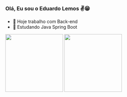 ### Olá, Eu sou o Eduardo Lemos ✌️😁

- 🔭 Hoje trabalho com Back-end
- 🌱 Estudando Java Spring Boot

<div>
  <img height="180em" src="https://readme-stats-git-main-deveduardolemos.vercel.app/api?username=devEduardoLemos&show_icons=true&theme=dracula&include_all_commits=true&count_private=true"/>
  <img height="180em" src="https://readme-stats-git-main-deveduardolemos.vercel.app/api/top-langs/?username=devEduardoLemos&layout=compact&langs_count=16&theme=dracula"/>
</div>
